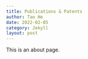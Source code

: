 ```yaml
---
title: Publications & Patents
author: Tao He
date: 2022-02-05
category: Jekyll
layout: post
---
```


This is an about page.
